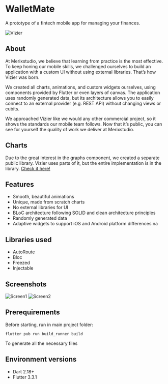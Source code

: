 # WalletMate
A prototype of a fintech mobile app for managing your finances.

![Vizier](https://cdn.dribbble.com/users/2041249/screenshots/16827492/media/986a5e3073542c34840e3cf8350961ab.jpg?compress=1&resize=1200x900&vertical=top)
## About
At Merixstudio, we believe that learning from practice is the most effective. To keep honing our mobile skills, we challenged ourselves to build an application with a custom UI without using external libraries. That’s how Vizier was born.

We created all charts, animations, and custom widgets ourselves, using components provided by Flutter or even layers of canvas. The application uses randomly generated data, but its architecture allows you to easily connect to an external provider (e.g. REST API) without changing views or cubits.

We approached Vizier like we would any other commercial project, so it shows the standards our mobile team follows. Now that it’s public, you can see for yourself the quality of work we deliver at Merixstudio.

## Charts
Due to the great interest in the graphs component, we created a separate public library. Vizier uses parts of it, but the entire implementation is in the library. 
[Check it here!](https://pub.dev/packages/mrx_charts)

## Features
- Smooth, beautiful animations
- Unique, made from scratch charts
- No external libraries for UI
- BLoC architecture following SOLID and clean architecture principles
- Randomly generated data
- Adaptive widgets to support iOS and Android platform differences
na
## Libraries used
- AutoRoute
- Bloc
- Freezed
- Injectable

## Screenshots
![Screen1](https://cdn.dribbble.com/users/2041249/screenshots/16233930/media/8470baa5a4b7cef8fc4d19321e67bffb.png?compress=1&resize=1200x900&vertical=top)
![Screen2](https://cdn.dribbble.com/users/3516795/screenshots/16448643/media/137557238a9bbad7eb472ce05a80bd52.png?compress=1&resize=1200x900&vertical=top)

## Prerequirements
Before starting, run in main project folder:

`flutter pub run build_runner build`

To generate all the necessary files
## Environment versions
- Dart 2.18+
- Flutter 3.3.1
